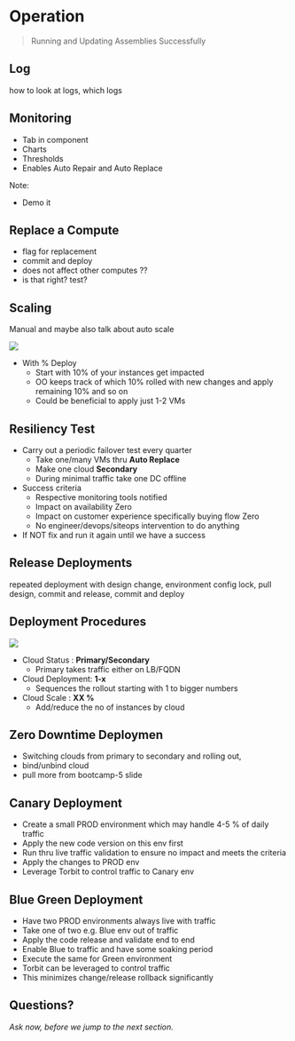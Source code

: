 # Operation

> Running and Updating Assemblies Successfully


## Log

how to look at logs, which logs 


## Monitoring

- Tab in component 
- Charts
- Thresholds
- Enables Auto Repair and Auto Replace

Note: 
- Demo it


## Replace a Compute

- flag for replacement
- commit and deploy
- does not affect other computes ?? 
- is that right? test? 


## Scaling

Manual
and maybe also talk about auto scale

<img src="images/scaling-ui.png"/>

- With % Deploy
  - Start with 10% of your instances get impacted
  - OO keeps track of which 10% rolled with new changes and apply remaining 10% and so on
  - Could be beneficial to apply just 1-2 VMs


## Resiliency Test

- Carry out a periodic failover test every quarter
  - Take one/many VMs thru __Auto Replace__
  -  Make one cloud __Secondary__
  -  During minimal traffic take one DC offline
- Success criteria
  - Respective monitoring tools notified
  - Impact on availability Zero
  - Impact on customer experience specifically buying flow Zero
  - No engineer/devops/siteops intervention to do anything
- If NOT fix and run it again until we have a success


## Release Deployments

repeated deployment with design change, environment config lock, pull design, commit and release, commit and deploy


## Deployment Procedures

<img src="images/secondary-cloud.png"/>

- Cloud Status : __Primary/Secondary__
  - Primary takes traffic either on LB/FQDN
- Cloud Deployment: __1-x__
  - Sequences the rollout starting with 1 to bigger numbers
- Cloud Scale : __XX %__
  - Add/reduce the no of instances by cloud

## Zero Downtime Deploymen

- Switching clouds from primary to secondary and rolling out, 
- bind/unbind cloud
- pull more from bootcamp-5 slide 

## Canary Deployment

- Create a small PROD environment which may handle 4-5 % of daily traffic
- Apply the new code version on this env first
- Run thru live traffic validation to ensure no impact and meets the criteria
- Apply the changes to PROD env
- Leverage Torbit to control traffic to Canary env


## Blue Green Deployment

- Have two PROD environments always live with traffic
- Take one of two e.g. Blue env out of traffic
- Apply the code release and validate end to end
- Enable Blue to traffic and have some soaking period
- Execute the same for Green environment
- Torbit can be leveraged to control traffic
- This minimizes change/release rollback significantly


## Questions? 

<em class="yellow">Ask now, before we jump to the next section.</em>
